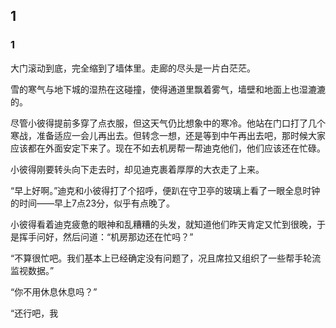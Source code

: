 ## 1

### 1

大门滚动到底，完全缩到了墙体里。走廊的尽头是一片白茫茫。

雪的寒气与地下城的湿热在这碰撞，使得通道里飘着雾气，墙壁和地面上也湿漉漉的。

尽管小彼得提前多穿了点衣服，但这天气仍比想象中的寒冷。他站在门口打了几个寒战，准备适应一会儿再出去。但转念一想，还是等到中午再出去吧，那时候大家应该都在外面安定下来了。现在不如去机房帮一帮迪克他们，他们应该还在忙碌。

小彼得刚要转头向下走去时，却见迪克裹着厚厚的大衣走了上来。

“早上好啊。”迪克和小彼得打了个招呼，便趴在守卫亭的玻璃上看了一眼全息时钟的时间——早上7点23分，似乎有点晚了。

小彼得看着迪克疲惫的眼神和乱糟糟的头发，就知道他们昨天肯定又忙到很晚，于是挥手问好，然后问道：“机房那边还在忙吗？”

“不算很忙吧。我们基本上已经确定没有问题了，况且席拉又组织了一些帮手轮流监视数据。”

“你不用休息休息吗？”

“还行吧，我




